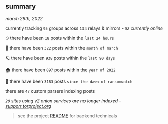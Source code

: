 
## summary
_march 29th, 2022_

currently tracking `95` groups across `134` relays & mirrors - _`52` currently online_

⏲ there have been `18` posts within the `last 24 hours`

🦈 there have been `322` posts within the `month of march`

🪐 there have been `938` posts within the `last 90 days`

🏚 there have been `897` posts within the `year of 2022`

🦕 there have been `3183` posts `since the dawn of ransomwatch`

there are `47` custom parsers indexing posts

_`20` sites using v2 onion services are no longer indexed - [support.torproject.org](https://support.torproject.org/onionservices/v2-deprecation/)_

> see the project [README](https://github.com/thetanz/ransomwatch#ransomwatch--) for backend technicals
